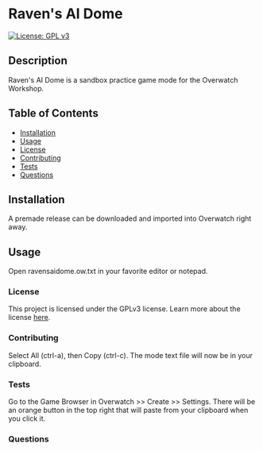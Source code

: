 # Raven's AI Dome
[![License: GPL v3](https://img.shields.io/badge/License-GPLv3-blue.svg)](https://www.gnu.org/licenses/gpl-3.0)
## Description
Raven's AI Dome is a sandbox practice game mode for the Overwatch Workshop.

## Table of Contents
- [Installation](#installation)
- [Usage](#usage)
- [License](#license)
- [Contributing](#contributing)
- [Tests](#tests)
- [Questions](#questions)
## Installation
A premade release can be downloaded and imported into Overwatch right away.

## Usage
Open ravensaidome.ow.txt in your favorite editor or notepad.

### License
This project is licensed under the GPLv3 license.
Learn more about the license [here](https://www.gnu.org/licenses/gpl-3.0).
### Contributing
Select All (ctrl-a), then Copy (ctrl-c). The mode text file will now be in your clipboard.

### Tests
Go to the Game Browser in Overwatch >> Create >> Settings. There will be an orange button in the top right that will paste from your clipboard when you click it.

### Questions

